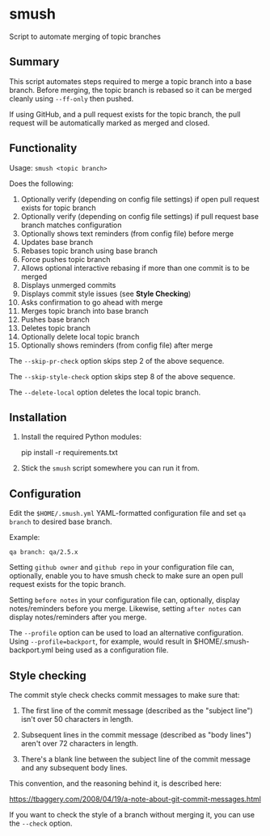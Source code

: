 smush
=====

Script to automate merging of topic branches

Summary
-------

This script automates steps required to merge a topic branch into a base
branch. Before merging, the topic branch is rebased so it can be merged
cleanly using `--ff-only` then pushed.

If using GitHub, and a pull request exists for the topic branch, the pull
request will be automatically marked as merged and closed.

Functionality
-------------

Usage: `smush <topic branch>`

Does the following:

1. Optionally verify (depending on config file settings) if open pull request exists for topic branch
2. Optionally verify (depending on config file settings) if pull request base branch matches configuration
3. Optionally shows text reminders (from config file) before merge
4. Updates base branch
5. Rebases topic branch using base branch
6. Force pushes topic branch
7. Allows optional interactive rebasing if more than one commit is to be merged
8. Displays unmerged commits
9. Displays commit style issues (see **Style Checking**)
10. Asks confirmation to go ahead with merge
11. Merges topic branch into base branch
12. Pushes base branch
13. Deletes topic branch
14. Optionally delete local topic branch
15. Optionally shows reminders (from config file) after merge

The `--skip-pr-check` option skips step 2 of the above sequence.

The `--skip-style-check` option skips step 8 of the above sequence.

The `--delete-local` option deletes the local topic branch.

Installation
------------

1. Install the required Python modules:

    pip install -r requirements.txt

2. Stick the `smush` script somewhere you can run it from.

Configuration
-------------

Edit the `$HOME/.smush.yml` YAML-formatted configuration file and set
`qa branch` to desired base branch.

Example:

    qa branch: qa/2.5.x

Setting `github owner` and `github repo` in your configuration file can, optionally, enable you
to have smush check to make sure an open pull request exists for the topic branch.

Setting `before notes` in your configuration file can, optionally, display
notes/reminders before you merge. Likewise, setting `after notes` can display
notes/reminders after you merge.

The `--profile` option can be used to load an alternative configuration. Using
`--profile=backport`, for example, would result in $HOME/.smush-backport.yml being
used as a configuration file.

Style checking
--------------

The commit style check checks commit messages to make sure that:

1. The first line of the commit message (described as the "subject line") isn't
   over 50 characters in length.

2. Subsequent lines in the commit message (described as "body lines") aren't
   over 72 characters in length.

3. There's a blank line between the subject line of the commit message and any
   subsequent body lines.

This convention, and the reasoning behind it, is described here:

https://tbaggery.com/2008/04/19/a-note-about-git-commit-messages.html

If you want to check the style of a branch without merging it, you can use the
`--check` option.
